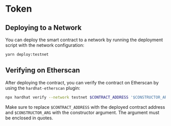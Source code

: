 
# Token

## Deploying to a Network

You can deploy the smart contract to a network by running the deployment script with the network configuration:

```bash
yarn deploy:testnet
```
## Verifying on Etherscan

After deploying the contract, you can verify the contract on Etherscan by using the `hardhat-etherscan` plugin:

```bash
npx hardhat verify --network testnet $CONTRACT_ADDRESS '$CONSTRUCTOR_ARG'
```

Make sure to replace `$CONTRACT_ADDRESS` with the deployed contract address and `$CONSTRUCTOR_ARG` with the constructor argument. The argument must be enclosed in quotes.
